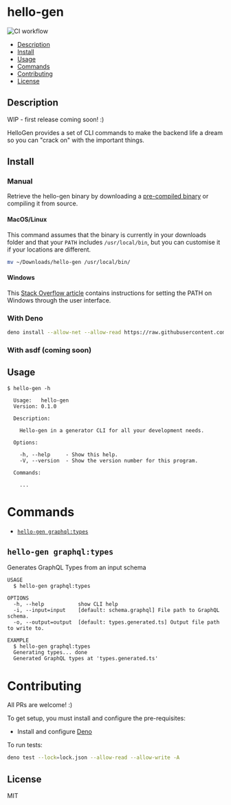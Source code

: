 # hello-gen

![CI workflow](https://github.com/jonnydgreen/hello-gen/workflows/CI%20workflow/badge.svg)

- [Description](#description)
- [Install](#install)
- [Usage](#usage)
- [Commands](#commands)
- [Contributing](#contributing)
- [License](#license)

## Description

WIP - first release coming soon! :)

HelloGen provides a set of CLI commands to make the backend life a dream so you
can "crack on" with the important things.

## Install

### Manual

Retrieve the hello-gen binary by downloading a
[pre-compiled binary](https://github.com/jonnydgreen/hello-gen/releases) or
compiling it from source.

#### MacOS/Linux

This command assumes that the binary is currently in your downloads folder and
that your `PATH` includes `/usr/local/bin`, but you can customise it if your
locations are different.

```sh
mv ~/Downloads/hello-gen /usr/local/bin/
```

#### Windows

This
[Stack Overflow article](https://stackoverflow.com/questions/1618280/where-can-i-set-path-to-make-exe-on-windows)
contains instructions for setting the PATH on Windows through the user
interface.

### With Deno

```sh
deno install --allow-net --allow-read https://raw.githubusercontent.com/jonnydgreen/hello-gen/main/src/hello-gen.ts
```

### With asdf (coming soon)

## Usage

```
$ hello-gen -h

  Usage:   hello-gen
  Version: 0.1.0

  Description:

    Hello-gen in a generator CLI for all your development needs.

  Options:

    -h, --help     - Show this help.
    -V, --version  - Show the version number for this program.

  Commands:

    ...
```

# Commands

- [`hello-gen graphql:types`](#hello-gen-graphqltypes)

## `hello-gen graphql:types`

Generates GraphQL Types from an input schema

```
USAGE
  $ hello-gen graphql:types

OPTIONS
  -h, --help           show CLI help
  -i, --input=input    [default: schema.graphql] File path to GraphQL schema.
  -o, --output=output  [default: types.generated.ts] Output file path to write to.

EXAMPLE
  $ hello-gen graphql:types
  Generating types... done
  Generated GraphQL types at 'types.generated.ts'
```

# Contributing

All PRs are welcome! :)

To get setup, you must install and configure the pre-requisites:

- Install and configure
  [Deno](https://deno.land/manual/getting_started/installation)

To run tests:

```sh
deno test --lock=lock.json --allow-read --allow-write -A
```

## License

MIT
